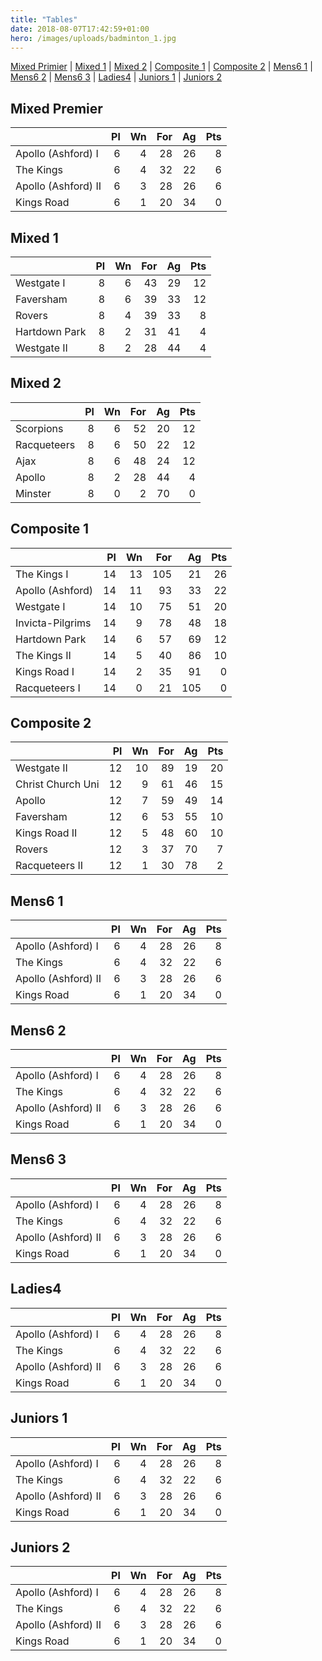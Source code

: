 ```yaml
---
title: "Tables"
date: 2018-08-07T17:42:59+01:00
hero: /images/uploads/badminton_1.jpg
---
```


[Mixed Primier](#mixed-primer) | [Mixed 1](#mixed-1) | [Mixed 2](#mixed-2) | [Composite 1](#composite-1) | [Composite 2](#composite-2) | [Mens6 1](#mens6-1) | [Mens6 2](#mens6-2) | [Mens6 3](#mens6-3) | [Ladies4](#ladies4) | [Juniors 1](#juniors-1) | [Juniors 2](#juniors-2)

## Mixed Premier

|                     |  Pl |  Wn | For |  Ag | Pts |
| ------------------- | --: | --: | --: | --: | --: |
| Apollo (Ashford) I  |  6  |  4  |  28 |  26 |  8  |
| The Kings           |  6  |  4  |  32 |  22 |  6  |
| Apollo (Ashford) II |  6  |  3  |  28 |  26 |  6  |
| Kings Road          |  6  |  1  |  20 |  34 |  0  |

## Mixed 1

|                     |  Pl |  Wn | For |  Ag | Pts |
| ------------------- | --: | --: | --: | --: | --: |
| Westgate I          |  8  |  6  |  43 |  29 |  12 |
| Faversham           |  8  |  6  |  39 |  33 |  12 |
| Rovers              |  8  |  4  |  39 |  33 |   8 |
| Hartdown Park       |  8  |  2  |  31 |  41 |   4 |
| Westgate II         |  8  |  2  |  28 |  44 |   4 |


## Mixed 2

|                     |  Pl |  Wn | For |  Ag | Pts |
| ------------------- | --: | --: | --: | --: | --: |
| Scorpions           |  8  |  6  |  52 |  20 |  12 |
| Racqueteers         |  8  |  6  |  50 |  22 |  12 |
| Ajax                |  8  |  6  |  48 |  24 |  12 |
| Apollo              |  8  |  2  |  28 |  44 |   4 |
| Minster             |  8  |  0  |   2 |  70 |   0 |


## Composite 1

|                     |  Pl |  Wn | For |  Ag | Pts |
| ------------------- | --: | --: | --: | --: | --: |
| The Kings I         | 14  | 13  | 105 |  21 |  26 |
| Apollo (Ashford)    | 14  | 11  |  93 |  33 |  22 |
| Westgate I          | 14  | 10  |  75 |  51 |  20 |
| Invicta-Pilgrims    | 14  |  9  |  78 |  48 |  18 |
| Hartdown Park       | 14  |  6  |  57 |  69 |  12 |
| The Kings II        | 14  |  5  |  40 |  86 |  10 |
| Kings Road I        | 14  |  2  |  35 |  91 |   0 |
| Racqueteers I       | 14  |  0  |  21 | 105 |   0 |


## Composite 2

|                     |  Pl |  Wn | For |  Ag | Pts |
| ------------------- | --: | --: | --: | --: | --: |
| Westgate II         | 12  | 10  |  89 |  19 |  20 |
| Christ Church Uni   | 12  |  9  |  61 |  46 |  15 |
| Apollo              | 12  |  7  |  59 |  49 |  14 |
| Faversham           | 12  |  6  |  53 |  55 |  10 |
| Kings Road II       | 12  |  5  |  48 |  60 |  10 |
| Rovers              | 12  |  3  |  37 |  70 |   7 |
| Racqueteers II      | 12  |  1  |  30 |  78 |   2 |


## Mens6 1

|                     |  Pl |  Wn | For |  Ag | Pts |
| ------------------- | --: | --: | --: | --: | --: |
| Apollo (Ashford) I  |  6  |  4  |  28 |  26 |  8  |
| The Kings           |  6  |  4  |  32 |  22 |  6  |
| Apollo (Ashford) II |  6  |  3  |  28 |  26 |  6  |
| Kings Road          |  6  |  1  |  20 |  34 |  0  |


## Mens6 2

|                     |  Pl |  Wn | For |  Ag | Pts |
| ------------------- | --: | --: | --: | --: | --: |
| Apollo (Ashford) I  |  6  |  4  |  28 |  26 |  8  |
| The Kings           |  6  |  4  |  32 |  22 |  6  |
| Apollo (Ashford) II |  6  |  3  |  28 |  26 |  6  |
| Kings Road          |  6  |  1  |  20 |  34 |  0  |


## Mens6 3

|                     |  Pl |  Wn | For |  Ag | Pts |
| ------------------- | --: | --: | --: | --: | --: |
| Apollo (Ashford) I  |  6  |  4  |  28 |  26 |  8  |
| The Kings           |  6  |  4  |  32 |  22 |  6  |
| Apollo (Ashford) II |  6  |  3  |  28 |  26 |  6  |
| Kings Road          |  6  |  1  |  20 |  34 |  0  |


## Ladies4

|                     |  Pl |  Wn | For |  Ag | Pts |
| ------------------- | --: | --: | --: | --: | --: |
| Apollo (Ashford) I  |  6  |  4  |  28 |  26 |  8  |
| The Kings           |  6  |  4  |  32 |  22 |  6  |
| Apollo (Ashford) II |  6  |  3  |  28 |  26 |  6  |
| Kings Road          |  6  |  1  |  20 |  34 |  0  |


## Juniors 1

|                     |  Pl |  Wn | For |  Ag | Pts |
| ------------------- | --: | --: | --: | --: | --: |
| Apollo (Ashford) I  |  6  |  4  |  28 |  26 |  8  |
| The Kings           |  6  |  4  |  32 |  22 |  6  |
| Apollo (Ashford) II |  6  |  3  |  28 |  26 |  6  |
| Kings Road          |  6  |  1  |  20 |  34 |  0  |


## Juniors 2

|                     |  Pl |  Wn | For |  Ag | Pts |
| ------------------- | --: | --: | --: | --: | --: |
| Apollo (Ashford) I  |  6  |  4  |  28 |  26 |  8  |
| The Kings           |  6  |  4  |  32 |  22 |  6  |
| Apollo (Ashford) II |  6  |  3  |  28 |  26 |  6  |
| Kings Road          |  6  |  1  |  20 |  34 |  0  |

